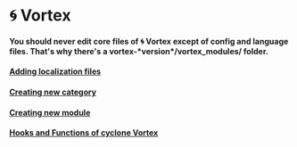 # 🌀 Vortex

#### You should never edit core files of 🌀 Vortex except of config and language files. That's why there's a **vortex-\*version\*/vortex_modules/** folder.

#### [Adding localization files](https://legerakun.github.io/vortex/language)

#### [Creating new category](https://legerakun.github.io/vortex/categories)

#### [Creating new module](https://legerakun.github.io/vortex/modules)

#### [Hooks and Functions of cyclone Vortex](https://legerakun.github.io/vortex/hooks)
